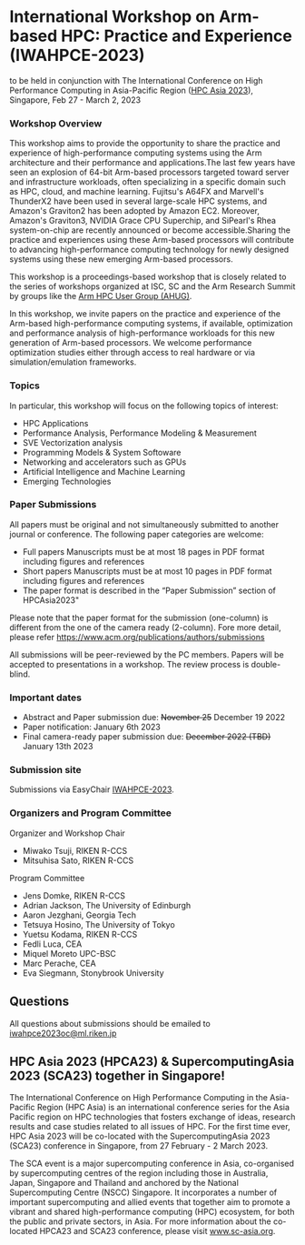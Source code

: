 #  International Workshop on Arm-based HPC: Practice and Experience (IWAHPCE-2023)

<!-- IWAHPCE-2022: https://arm-hpc-user-group.github.io/iwahpce-2022/ -->
to be held in conjunction with The International Conference on High Performance Computing in Asia-Pacific Region ([HPC Asia 2023](https://www.sc-asia.org/hpc-asia-2023/)), Singapore, Feb 27 - March 2, 2023 


### Workshop Overview
This workshop aims to provide the opportunity to share the practice and experience of high-performance computing systems using the Arm architecture and their performance and applications.The last few years have seen an explosion of 64-bit Arm-based processors targeted toward server and infrastructure workloads, often specializing in a specific domain such as HPC, cloud, and machine learning. Fujitsu's A64FX and Marvell's ThunderX2 have been used in several large-scale HPC systems, and Amazon's Graviton2 has been adopted by Amazon EC2. Moreover, Amazon's Graviton3, NVIDIA Grace CPU Superchip, and SiPearl's Rhea system-on-chip are recently announced or become accessible.Sharing the practice and experiences using these Arm-based processors will contribute to advancing high-performance computing technology for newly designed systems using these new emerging Arm-based processors.

This workshop is a proceedings-based workshop that is closely related to the series of workshops organized at ISC, SC and the Arm Research Summit by groups like the [Arm HPC User Group (AHUG)](https://a-hug.org/).

In this workshop, we invite papers on the practice and experience of the Arm-based high-performance computing systems, if available, optimization and performance analysis of high-performance workloads for this new generation of Arm-based processors. We welcome performance optimization studies either through access to real hardware or via simulation/emulation frameworks.

### Topics
In particular, this workshop will focus on the following topics of interest:

- HPC Applications
- Performance Analysis, Performance Modeling & Measurement
- SVE Vectorization analysis
- Programming Models & System Softoware
- Networking and accelerators such as GPUs
- Artificial Intelligence and Machine Learning
- Emerging Technologies

### Paper Submissions

All papers must be original and not simultaneously submitted to another journal or conference. The following paper categories are welcome:

- Full papers Manuscripts must be at most 18 pages in PDF format including figures and references
- Short papers Manuscripts must be at most 10 pages in PDF format including figures and references
- The paper format is described in the “Paper Submission” section of HPCAsia2023"

Please note that the paper format for the submission (one-column) is different from the one of the camera ready (2-column). Fore more detail, please refer https://www.acm.org/publications/authors/submissions 

All submissions will be peer-reviewed by the PC members. Papers will be accepted to presentations in a workshop. The review process is double-blind. 

### Important dates
- Abstract and Paper submission due: ~~November 25~~ December 19 2022
- Paper notification:  January 6th 2023
- Final camera-ready paper submission due: ~~December 2022 (TBD)~~ January 13th 2023

### Submission site
Submissions via EasyChair [IWAHPCE-2023](https://easychair.org/cfp/IWAHPCE2023).

### Organizers and Program Committee
Organizer and Workshop Chair
  - Miwako Tsuji, RIKEN R-CCS
  - Mitsuhisa Sato, RIKEN R-CCS

Program Committee
  - Jens Domke, RIKEN R-CCS
  - Adrian Jackson, The University of Edinburgh
  - Aaron Jezghani, Georgia Tech
  - Tetsuya Hosino, The University of Tokyo
  - Yuetsu Kodama, RIKEN R-CCS
  - Fedli Luca, CEA
  - Miquel Moreto UPC-BSC
  - Marc Perache, CEA
  - Eva Siegmann, Stonybrook University
  
## Questions
All questions about submissions should be emailed to iwahpce2023oc@ml.riken.jp

## HPC Asia 2023 (HPCA23) & SupercomputingAsia 2023 (SCA23) together in Singapore!
The International Conference on High Performance Computing in the Asia-Pacific Region (HPC Asia) is an international conference series for the Asia Pacific region on HPC technologies that fosters exchange of ideas, research results and case studies related to all issues of HPC. For the first time ever, HPC Asia 2023 will be co-located with the SupercomputingAsia 2023 (SCA23) conference in Singapore, from 27 February - 2 March 2023.

The SCA event is a major supercomputing conference in Asia, co-organised by supercomputing centres of the region including those in Australia, Japan, Singapore and Thailand and anchored by the National Supercomputing Centre (NSCC) Singapore. It incorporates a number of important supercomputing and allied events that together aim to promote a vibrant and shared high-performance computing (HPC) ecosystem, for both the public and private sectors, in Asia. For more information about the co-located HPCA23 and SCA23 conference, please visit www.sc-asia.org.
